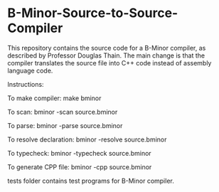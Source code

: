 # B-Minor-Source-to-Source-Compiler
This repository contains the source code for a B-Minor compiler, as described by Professor Douglas Thain. 
The main change is that the compiler translates the source file into C++ code instead of assembly language code.

Instructions:

To make compiler: make bminor

To scan: bminor -scan source.bminor

To parse: bminor -parse source.bminor

To resolve declaration: bminor -resolve source.bminor

To typecheck: bminor -typecheck source.bminor

To generate CPP file: bminor -cpp source.bminor

tests folder contains test programs for B-Minor compiler.
